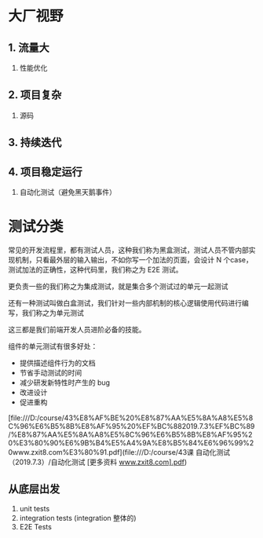 # 大厂视野

## 1. 流量大

1. 性能优化

## 2. 项目复杂

1. 源码

## 3. 持续迭代

## 4. 项目稳定运行

1. 自动化测试（避免黑天鹅事件）



# 测试分类

常见的开发流程里，都有测试人员，这种我们称为黑盒测试，测试人员不管内部实现机制，只看最外层的输入输出，不如你写一个加法的页面，会设计 N 个case，测试加法的正确性，这种代码里，我们称之为 E2E 测试。

更负责一些的我们称之为集成测试，就是集合多个测试过的单元一起测试

还有一种测试叫做白盒测试，我们针对一些内部机制的核心逻辑使用代码进行编写，我们称之为单元测试

这三都是我们前端开发人员进阶必备的技能。



组件的单元测试有很多好处：

* 提供描述组件行为的⽂档
* 节省⼿动测试的时间
* 减少研发新特性时产⽣的 bug
* 改进设计
* 促进重构

[file:///D:/course/43%E8%AF%BE%20%E8%87%AA%E5%8A%A8%E5%8C%96%E6%B5%8B%E8%AF%95%20%EF%BC%882019.7.3%EF%BC%89/%E8%87%AA%E5%8A%A8%E5%8C%96%E6%B5%8B%E8%AF%95%20%E3%80%90%E6%9B%B4%E5%A4%9A%E8%B5%84%E6%96%99%20www.zxit8.com%E3%80%91.pdf](file:///D:/course/43课 自动化测试 （2019.7.3）/自动化测试 [更多资料 www.zxit8.com].pdf)



## 从底层出发

1. unit tests
2. integration tests (integration 整体的)
3. E2E Tests